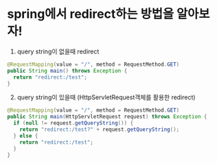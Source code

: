 # spring에서 redirect하는 방법을 알아보자!

1. query string이 없을때 redirect
```java
@RequestMapping(value = "/", method = RequestMethod.GET)
public String main() throws Exception {
  return "redirect:/test";
}
```
2. query string이 있을때 (HttpServletRequest객체를 활용한 redirect)
```java
@RequestMapping(value = "/", method = RequestMethod.GET)
public String main(HttpServletRequest request) throws Exception {
  if (null != request.getQueryString()) {
    return "redirect:/test?" + request.getQueryString();
  } else {
    return "redirect:/test";
  }
}
```